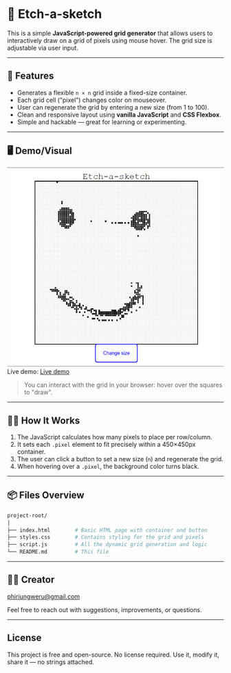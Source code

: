 # 🧱 Etch-a-sketch 

This is a simple **JavaScript-powered grid generator** that allows users to interactively draw on a grid of pixels using mouse hover. The grid size is adjustable via user input.

---

## 🚀 Features

- Generates a flexible `n × n` grid inside a fixed-size container.
- Each grid cell ("pixel") changes color on mouseover.
- User can regenerate the grid by entering a new size (from 1 to 100).
- Clean and responsive layout using **vanilla JavaScript** and **CSS Flexbox**.
- Simple and hackable — great for learning or experimenting.

---

## 🖥️ Demo/Visual
![Screenshot of the project](./image/image.png)
Live demo: [Live demo](https://unggie.github.io/Etch-a-sketch/)
> You can interact with the grid in your browser: hover over the squares to "draw".

---

## 🧑‍💻 How It Works

1. The JavaScript calculates how many pixels to place per row/column.
2. It sets each `.pixel` element to fit precisely within a 450×450px container.
3. The user can click a button to set a new size (`n`) and regenerate the grid.
4. When hovering over a `.pixel`, the background color turns black.

---

## 📦 Files Overview

```bash
project-root/
│
├── index.html        # Basic HTML page with container and button
├── styles.css        # Contains styling for the grid and pixels
├── script.js         # All the dynamic grid generation and logic
└── README.md         # This file
```
---

## 🙋‍♂️ Creator

phiriungweru@gmail.com

Feel free to reach out with suggestions, improvements, or questions.

---

## License
This project is free and open-source.
No license required. Use it, modify it, share it — no strings attached.
